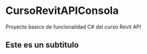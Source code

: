 # CursoRevitAPIConsola
Proyecto basico de funcionalidad C# del curso Revit API
## Este es un subtitulo
